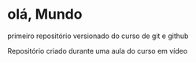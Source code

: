 # olá, Mundo
 primeiro repositório versionado do curso de git e github

Repositório criado durante uma aula do curso em vídeo
